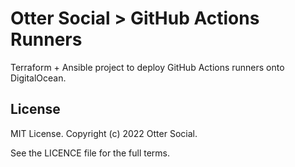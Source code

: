 # Otter Social > GitHub Actions Runners

Terraform + Ansible project to deploy GitHub Actions runners onto DigitalOcean.

## License
MIT License. Copyright (c) 2022 Otter Social.

See the LICENCE file for the full terms.
